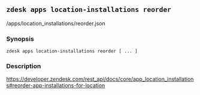 ## `zdesk apps location-installations reorder`

/apps/location_installations/reorder.json

### Synopsis

    zdesk apps location-installations reorder [ ... ]

### Description

https://developer.zendesk.com/rest_api/docs/core/app_location_installations#reorder-app-installations-for-location

